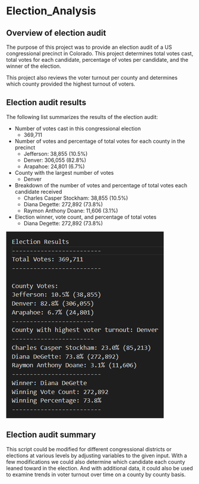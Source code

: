 # Election_Analysis

## Overview of election audit
The purpose of this project was to provide an election audit of a US congressional precinct in Colorado.  This project determines total votes cast, total votes for each candidate, percentage of votes per candidate, and the winner of the election.

This project also reviews the voter turnout per county and determines which county provided the highest turnout of voters.

## Election audit results
The following list summarizes the results of the election audit:

* Number of votes cast in this congressional election
    * 369,711
* Number of votes and percentage of total votes for each county in the precinct
    * Jefferson: 38,855 (10.5%)
    * Denver: 306,055 (82.8%)
    * Arapahoe: 24,801 (6.7%)
* County with the largest number of votes
    * Denver
* Breakdown of the number of votes and percentage of total votes each candidate received
    * Charles Casper Stockham: 38,855 (10.5%)
    * Diana Degette: 272,892 (73.8%)
    * Raymon Anthony Doane: 11,606 (3.1%)
* Election winner, vote count, and percentage of total votes
    * Diana Degette: 272,892 (73.8%)

![](Resources/election_results_screengrab.png)

## Election audit summary
This script could be modified for different congressional districts or elections at various levels by adjusting variables to the given input.  With a few modifications we could also determine which candidate each county leaned toward in the election.  And with additional data, it could also be used to examine trends in voter turnout over time on a county by county basis.  